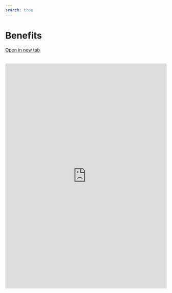 ```yaml
---
search: true
---
```


# Benefits

[Open in new tab](https://widgets-es.modyo.com/personas/beneficios)

<iframe id="widgetFrame" src="https://widgets-es.modyo.com/personas/beneficios" width="100%" height="700px" frameBorder="0" style="overflow:auto;margin-top:20px;"></p>

<table spaces-before="0">
  <tr>
    <th>
      Feature
    </th>
    
    <th>
      Description
    </th>
  </tr>
  
  <tr>
    <td>
      Benefits Summary
    </td>
    
    <td>
      Give a list of promotions with automatic labeling by category. Displays the title of each promotion and its basic information. Quickly filter promotions by category or search for any promotion by name. Allows you to view promotions by location on the map and automatically calculates the distance to the nearest promotions using geolocation data.
    </td>
  </tr>
</table>

<script>

  export default {
    mounted() {

      function setIframeHeightCO(id, ht) {
          var ifrm = document.getElementById(id);
          if(ifrm) {
            ifrm.style.height = ht + 4 + "px";
          }
      }
      // iframed document sends its height using postMessage
      function handleDocHeightMsg(e) {
          // check origin
          if ( e.origin === 'https://widgets-es.modyo.com' ) {
              // parse data
              var data = JSON.parse( e.data );

              console.log('data:', data)
              // check data object
              if ( data['docHeight'] ) {
                  setIframeHeightCO( 'widgetFrame', data['docHeight'] );
              } else {
                  setIframeHeightCO( 'widgetFrame', 700 );
              }
          }
      }

      // assign message handler
      if ( window.addEventListener ) {
          window.addEventListener('message', handleDocHeightMsg, false);
      }
    }
  }

</script>
